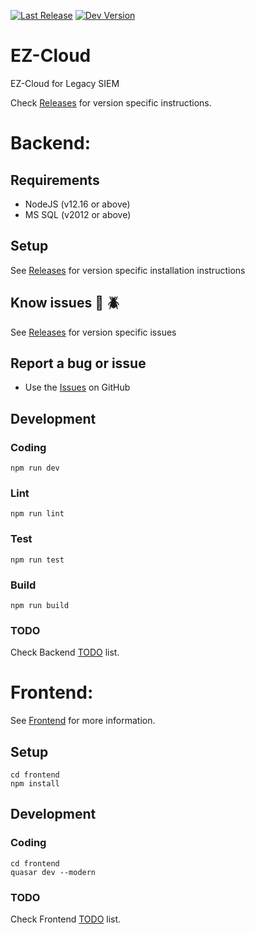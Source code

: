 [![Last Release](https://badgen.net/badge/release/v0.6.0/green)](https://github.com/TonyMasse/EZ-Cloud/releases)
[![Dev Version](https://badgen.net/badge/dev/v0.7.0/orange)](https://github.com/TonyMasse/EZ-Cloud/tree/v0.7.0)

# EZ-Cloud
 EZ-Cloud for Legacy SIEM

Check [Releases](https://github.com/TonyMasse/EZ-Cloud/releases) for version specific instructions.

# Backend:

## Requirements
- NodeJS (v12.16 or above)
- MS SQL (v2012 or above)

## Setup
See [Releases](https://github.com/TonyMasse/EZ-Cloud/releases) for version specific installation instructions

## Know issues :bug: :beetle:
See [Releases](https://github.com/TonyMasse/EZ-Cloud/releases) for version specific issues

## Report a bug or issue
- Use the [Issues](https://github.com/TonyMasse/EZ-Cloud/issues) on GitHub

## Development

### Coding

```
npm run dev
```

### Lint

```
npm run lint
```

### Test

```
npm run test
```

### Build

```
npm run build
```

### TODO
Check Backend [TODO](TODO.md) list.

# Frontend:

See [Frontend](frontend/) for more information.

## Setup

```
cd frontend
npm install
```

## Development

### Coding

```
cd frontend
quasar dev --modern
```
### TODO

Check Frontend [TODO](frontend/TODO.md) list.
